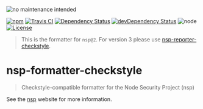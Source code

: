 ![no maintenance intended](https://img.shields.io/badge/%E2%A8%89-no%20maintenance%20intended-red.svg?style=flat-square)

[![npm](https://img.shields.io/npm/v/nsp-formatter-checkstyle.svg?maxAge=2592000&style=flat-square)](https://www.npmjs.com/package/nsp-formatter-checkstyle)
[![Travis CI](https://img.shields.io/travis/pigulla/nsp-formatter-checkstyle/master.svg?maxAge=2592000&style=flat-square)](https://travis-ci.org/pigulla/nsp-formatter-checkstyle)
[![Dependency Status](https://img.shields.io/david/pigulla/nsp-formatter-checkstyle.svg?maxAge=2592000&style=flat-square)](https://david-dm.org/pigulla/nsp-formatter-checkstyle#info=dependencies)
[![devDependency Status](https://img.shields.io/david/dev/pigulla/nsp-formatter-checkstyle.svg?maxAge=2592000&style=flat-square)](https://david-dm.org/pigulla/nsp-formatter-checkstyle#info=devDependencies)
![node](https://img.shields.io/node/v/nsp-formatter-checkstyle.svg?maxAge=2592000&style=flat-square)
[![License](https://img.shields.io/npm/l/nsp-formatter-checkstyle.svg?maxAge=2592000&style=flat-square)](https://github.com/pigulla/nsp-formatter-checkstyle/blob/master/LICENSE)

> This is the formatter for `nsp@2`. For version 3 please use [nsp-reporter-checkstyle](https://github.com/pigulla/nsp-reporter-checkstyle).

# nsp-formatter-checkstyle

> Checkstyle-compatible formatter for the Node Security Project (nsp)

See the [nsp](https://github.com/nodesecurity/nsp) website for more information.
